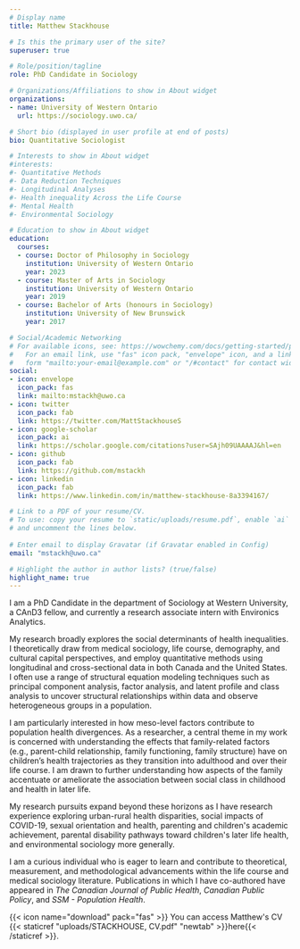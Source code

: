 ```yaml
---
# Display name
title: Matthew Stackhouse

# Is this the primary user of the site?
superuser: true

# Role/position/tagline
role: PhD Candidate in Sociology

# Organizations/Affiliations to show in About widget
organizations:
- name: University of Western Ontario
  url: https://sociology.uwo.ca/

# Short bio (displayed in user profile at end of posts)
bio: Quantitative Sociologist

# Interests to show in About widget
#interests:
#- Quantitative Methods
#- Data Reduction Techniques
#- Longitudinal Analyses
#- Health inequality Across the Life Course
#- Mental Health
#- Environmental Sociology

# Education to show in About widget
education:
  courses:
  - course: Doctor of Philosophy in Sociology
    institution: University of Western Ontario
    year: 2023
  - course: Master of Arts in Sociology
    institution: University of Western Ontario
    year: 2019
  - course: Bachelor of Arts (honours in Sociology)
    institution: University of New Brunswick
    year: 2017

# Social/Academic Networking
# For available icons, see: https://wowchemy.com/docs/getting-started/page-builder/#icons
#   For an email link, use "fas" icon pack, "envelope" icon, and a link in the
#   form "mailto:your-email@example.com" or "/#contact" for contact widget.
social:
- icon: envelope
  icon_pack: fas
  link: mailto:mstackh@uwo.ca
- icon: twitter
  icon_pack: fab
  link: https://twitter.com/MattStackhouseS
- icon: google-scholar
  icon_pack: ai
  link: https://scholar.google.com/citations?user=SAjh09UAAAAJ&hl=en
- icon: github
  icon_pack: fab
  link: https://github.com/mstackh
- icon: linkedin
  icon_pack: fab
  link: https://www.linkedin.com/in/matthew-stackhouse-8a3394167/

# Link to a PDF of your resume/CV.
# To use: copy your resume to `static/uploads/resume.pdf`, enable `ai` icons in `params.toml`, 
# and uncomment the lines below.
  
# Enter email to display Gravatar (if Gravatar enabled in Config)
email: "mstackh@uwo.ca"

# Highlight the author in author lists? (true/false)
highlight_name: true
---
```


I am a PhD Candidate in the department of Sociology at Western University, a CAnD3 fellow, and currently a research associate intern with Environics Analytics. 

My research broadly explores the social determinants of health inequalities. I theoretically draw from medical sociology, life course, demography, and cultural capital perspectives, and employ quantitative methods using longitudinal and cross-sectional data in both Canada and the United States. I often use a range of structural equation modeling techniques such as principal component analysis, factor analysis, and latent profile and class analysis to uncover structural relationships within data and observe heterogeneous groups in a population.

I am particularly interested in how meso-level factors contribute to population health divergences. As a researcher, a central theme in my work is concerned with understanding the effects that family-related factors (e.g., parent-child relationship, family functioning, family structure) have on children’s health trajectories as they transition into adulthood and over their life course. I am drawn to further understanding how aspects of the family accentuate or ameliorate the association between social class in childhood and health in later life. 

My research pursuits expand beyond these horizons as I have research experience exploring urban-rural health disparities, social impacts of COVID-19, sexual orientation and health, parenting and children's academic achievement, parental disability pathways toward children's later life health, and environmental sociology more generally.

I am a curious individual who is eager to learn and contribute to theoretical, measurement, and methodological advancements within the life course and medical sociology literature. Publications in which I have co-authored have appeared in _The Canadian Journal of Public Health_, _Canadian Public Policy_, and _SSM - Population Health_.

{{< icon name="download" pack="fas" >}} You can access Matthew's CV {{< staticref "uploads/STACKHOUSE, CV.pdf" "newtab" >}}here{{< /staticref >}}.
